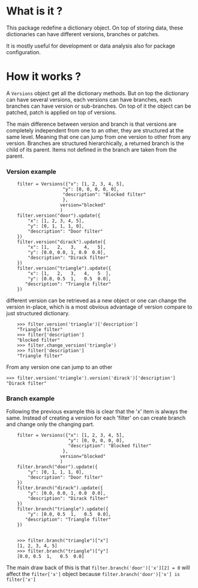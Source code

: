 # What is it ? 

This package redefine a dictionary object. On top of storing data, these dictionaries can have different versions, branches or patches.

It is mostly useful for development or data analysis also for package configuration.

# How it works ?

A `Versions` object get all the dictionary methods. But on top the dictionary can have several versions, each versions can have branches, each branches can have version or sub-branches. On top of it the object can be patched, patch is applied on top of versions.

The main difference between version and branch is that versions are completely independent from one to an other, they are structured at the same level. Meaning that one can jump from one version to other from any version.
Branches are structured hierarchically, a returned branch is the child of its parent. Items not defined in the branch are taken from the parent.

### Version example

        filter = Versions({"x": [1, 2, 3, 4, 5],
                         "y": [0, 0, 0, 0, 0], 
                         "description": "Blocked filter"
                         }, 
                        version="blocked"
                        )
        filter.version("door").update({
            "x": [1, 2, 3, 4, 5],
            "y": [0, 1, 1, 1, 0], 
            "description": "Door filter"
        })
        filter.version("dirack").update({
            "x": [1,   2,   3,   4,   5],
            "y": [0.0, 0.0, 1, 0.0  0.0], 
            "description": "Dirack filter"
        })
        filter.version("triangle").update({
            "x": [1,   2,   3,   4,   5  ],
            "y": [0.0, 0.5  1,   0.5  0.0], 
           "description": "Triangle filter" 
        })

different version can be retrieved as a new object or one can change the version in-place, which is a most obvious advantage of version compare to just structured dictionary.

        >>> filter.version('triangle')['description']
        "Triangle filter" 
        >>> filter['description']
        "blocked filter"
        >>> filter.change_version('triangle')
        >>> filter['description']
        "Triangle filter"        

From any version one can jump to an other 

    >>> filter.version('triangle').version('dirack')['description']
    "Dirack filter"


### Branch example

Following the previous example this is clear that the 'x' item is always the same. Instead of creating a version for each 'filter' on can create branch and change only the changing part.

        filter = Versions({"x": [1, 2, 3, 4, 5],
                           "y": [0, 0, 0, 0, 0], 
                           "description": "Blocked filter"
                         }, 
                        version="blocked"
                        )
        filter.branch("door").update({            
            "y": [0, 1, 1, 1, 0], 
            "description": "Door filter"
        })
        filter.branch("dirack").update({            
            "y": [0.0, 0.0, 1, 0.0  0.0], 
            "description": "Dirack filter"
        })
        filter.branch("triangle").update({
            "y": [0.0, 0.5  1,   0.5  0.0], 
           "description": "Triangle filter" 
        })


        >>> filter.branch("triangle")["x"]
        [1, 2, 3, 4, 5]
        >>> filter.branch("triangle")["y"]
        [0.0, 0.5  1,   0.5  0.0]


The main draw back of this is that `filter.branch('door')['x'][2] = 0` will affect the `filter['x']` object because `filter.branch('door')['x'] is filter['x']`










